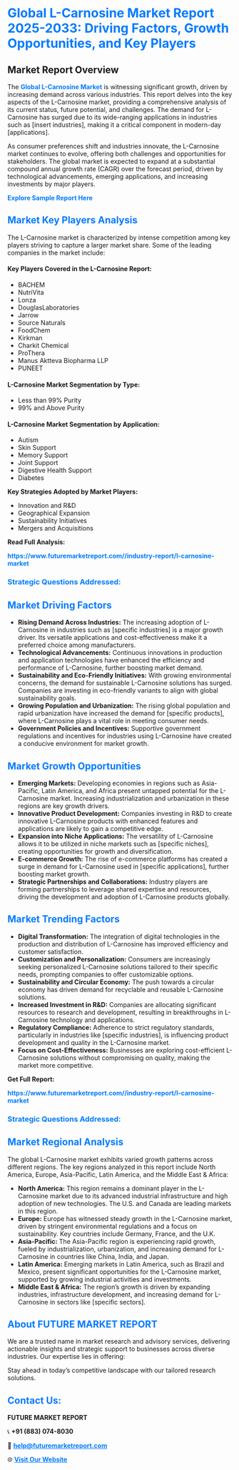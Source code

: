 <h1 style="color: #007BFF;">Global L-Carnosine Market Report 2025-2033: Driving Factors, Growth Opportunities, and Key Players</h1>

<section id="overview">
<h2>Market Report Overview</h2>
<p>The <a href="https://www.futuremarketreport.com//industry-report/l-carnosine-market" style="color: #007BFF; text-decoration: none;"><strong>Global L-Carnosine Market</strong></a> is witnessing significant growth, driven by increasing demand across various industries. This report delves into the key aspects of the L-Carnosine market, providing a comprehensive analysis of its current status, future potential, and challenges. The demand for L-Carnosine has surged due to its wide-ranging applications in industries such as [insert industries], making it a critical component in modern-day [applications].</p>
<p>As consumer preferences shift and industries innovate, the L-Carnosine market continues to evolve, offering both challenges and opportunities for stakeholders. The global market is expected to expand at a substantial compound annual growth rate (CAGR) over the forecast period, driven by technological advancements, emerging applications, and increasing investments by major players.</p>
</section>

<section id="overview">
<p><a href="https://www.futuremarketreport.com//request-sample/reportId=87077" style="color: #007BFF; text-decoration: none;"><strong>Explore Sample Report Here</strong></a></p>
</section>

<section id="key-players">
<h2 style="color: #007BFF;">Market Key Players Analysis</h2>
<p>The L-Carnosine market is characterized by intense competition among key players striving to capture a larger market share. Some of the leading companies in the market include:</p>
<h4>Key Players Covered in the L-Carnosine Report:</h4>
<ul><li>BACHEM</li><li>NutriVita</li><li>Lonza</li><li>DouglasLaboratories</li><li>Jarrow</li><li>Source Naturals</li><li>FoodChem</li><li>Kirkman</li><li>Charkit Chemical</li><li>ProThera</li><li>Manus Aktteva Biopharma LLP</li><li>PUNEET</li></ul>
<h4>L-Carnosine Market Segmentation by Type:</h4>
<ul><li>Less than 99% Purity</li><li>99% and Above Purity</li></ul>

<h4>L-Carnosine Market Segmentation by Application:</h4>
<ul><li>Autism</li><li>Skin Support</li><li>Memory Support</li><li>Joint Support</li><li>Digestive Health Support</li><li>Diabetes</li></ul>
<p><strong>Key Strategies Adopted by Market Players:</strong></p>
<ul>
<li>Innovation and R&D</li>
<li>Geographical Expansion</li>
<li>Sustainability Initiatives</li>
<li>Mergers and Acquisitions</li>
</ul>
</section>

<section>
<p><strong>Read Full Analysis: </strong></p><a href="https://www.futuremarketreport.com//industry-report/l-carnosine-market" style="color: #007BFF; text-decoration: none;"><strong>https://www.futuremarketreport.com//industry-report/l-carnosine-market</strong></a>
<h3 style="color: #007BFF;">Strategic Questions Addressed:</h3>
</section>

<section id="driving-factors">
<h2 style="color: #007BFF;">Market Driving Factors</h2>
<ul>
<li><strong>Rising Demand Across Industries:</strong> The increasing adoption of L-Carnosine in industries such as [specific industries] is a major growth driver. Its versatile applications and cost-effectiveness make it a preferred choice among manufacturers.</li>
<li><strong>Technological Advancements:</strong> Continuous innovations in production and application technologies have enhanced the efficiency and performance of L-Carnosine, further boosting market demand.</li>
<li><strong>Sustainability and Eco-Friendly Initiatives:</strong> With growing environmental concerns, the demand for sustainable L-Carnosine solutions has surged. Companies are investing in eco-friendly variants to align with global sustainability goals.</li>
<li><strong>Growing Population and Urbanization:</strong> The rising global population and rapid urbanization have increased the demand for [specific products], where L-Carnosine plays a vital role in meeting consumer needs.</li>
<li><strong>Government Policies and Incentives:</strong> Supportive government regulations and incentives for industries using L-Carnosine have created a conducive environment for market growth.</li>
</ul>
</section>

<section id="growth-opportunities">
<h2 style="color: #007BFF;">Market Growth Opportunities</h2>
<ul>
<li><strong>Emerging Markets:</strong> Developing economies in regions such as Asia-Pacific, Latin America, and Africa present untapped potential for the L-Carnosine market. Increasing industrialization and urbanization in these regions are key growth drivers.</li>
<li><strong>Innovative Product Development:</strong> Companies investing in R&D to create innovative L-Carnosine products with enhanced features and applications are likely to gain a competitive edge.</li>
<li><strong>Expansion into Niche Applications:</strong> The versatility of L-Carnosine allows it to be utilized in niche markets such as [specific niches], creating opportunities for growth and diversification.</li>
<li><strong>E-commerce Growth:</strong> The rise of e-commerce platforms has created a surge in demand for L-Carnosine used in [specific applications], further boosting market growth.</li>
<li><strong>Strategic Partnerships and Collaborations:</strong> Industry players are forming partnerships to leverage shared expertise and resources, driving the development and adoption of L-Carnosine products globally.</li>
</ul>
</section>

<section id="trending-factors">
<h2 style="color: #007BFF;">Market Trending Factors</h2>
<ul>
<li><strong>Digital Transformation:</strong> The integration of digital technologies in the production and distribution of L-Carnosine has improved efficiency and customer satisfaction.</li>
<li><strong>Customization and Personalization:</strong> Consumers are increasingly seeking personalized L-Carnosine solutions tailored to their specific needs, prompting companies to offer customizable options.</li>
<li><strong>Sustainability and Circular Economy:</strong> The push towards a circular economy has driven demand for recyclable and reusable L-Carnosine solutions.</li>
<li><strong>Increased Investment in R&D:</strong> Companies are allocating significant resources to research and development, resulting in breakthroughs in L-Carnosine technology and applications.</li>
<li><strong>Regulatory Compliance:</strong> Adherence to strict regulatory standards, particularly in industries like [specific industries], is influencing product development and quality in the L-Carnosine market.</li>
<li><strong>Focus on Cost-Effectiveness:</strong> Businesses are exploring cost-efficient L-Carnosine solutions without compromising on quality, making the market more competitive.</li>
</ul>
</section>

<section>
<p><strong>Get Full Report: </strong></p><a href="https://www.futuremarketreport.com//industry-report/l-carnosine-market" style="color: #007BFF; text-decoration: none;"><strong>https://www.futuremarketreport.com//industry-report/l-carnosine-market</strong></a>
<h3 style="color: #007BFF;">Strategic Questions Addressed:</h3>
</section>


<section id="regional-analysis">
<h2 style="color: #007BFF;">Market Regional Analysis</h2>
<p>The global L-Carnosine market exhibits varied growth patterns across different regions. The key regions analyzed in this report include North America, Europe, Asia-Pacific, Latin America, and the Middle East & Africa:</p>
<ul>
<li><strong>North America:</strong> This region remains a dominant player in the L-Carnosine market due to its advanced industrial infrastructure and high adoption of new technologies. The U.S. and Canada are leading markets in this region.</li>
<li><strong>Europe:</strong> Europe has witnessed steady growth in the L-Carnosine market, driven by stringent environmental regulations and a focus on sustainability. Key countries include Germany, France, and the U.K.</li>
<li><strong>Asia-Pacific:</strong> The Asia-Pacific region is experiencing rapid growth, fueled by industrialization, urbanization, and increasing demand for L-Carnosine in countries like China, India, and Japan.</li>
<li><strong>Latin America:</strong> Emerging markets in Latin America, such as Brazil and Mexico, present significant opportunities for the L-Carnosine market, supported by growing industrial activities and investments.</li>
<li><strong>Middle East & Africa:</strong> The region’s growth is driven by expanding industries, infrastructure development, and increasing demand for L-Carnosine in sectors like [specific sectors].</li>
</ul>
</section>

<footer>
<h2 style="color: #007BFF;">About FUTURE MARKET REPORT</h2>
<p>We are a trusted name in market research and advisory services, delivering actionable insights and strategic support to businesses across diverse industries. Our expertise lies in offering:</p>

<p>Stay ahead in today’s competitive landscape with our tailored research solutions.</p>

<h2 style="color: #007BFF;">Contact Us:</h2>
<p><strong>FUTURE MARKET REPORT</strong></p>
<p>📞 <strong>+91 (883) 074-8030</strong></p>
<p>📧 <strong><a href="mailto:help@futuremarketreport.com" style="color: #007BFF;">help@futuremarketreport.com</a></strong></p>
<p>🌐 <strong><a href="https://www.futuremarketreport.com/" style="color: #007BFF;">Visit Our Website</a></strong></p>
</footer>
